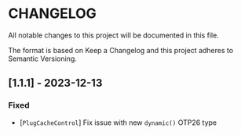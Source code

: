 # CHANGELOG

All notable changes to this project will be documented in this file.

The format is based on Keep a Changelog and this project adheres to Semantic Versioning.

## [1.1.1] - 2023-12-13

### Fixed

- [`PlugCacheControl`] Fix issue with new `dynamic()` OTP26 type
